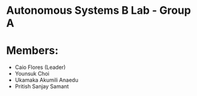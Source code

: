 # Autonomous Systems B Lab - Group A

# Members:
- Caio Flores (Leader)
- Younsuk Choi
- Ukamaka Akumili Anaedu
- Pritish Sanjay Samant
